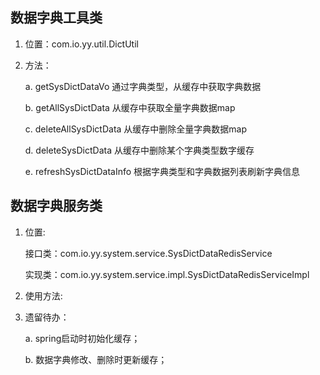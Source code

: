 ## 数据字典工具类 
1. 位置：com.io.yy.util.DictUtil
2. 方法： 
    
    a. getSysDictDataVo 通过字典类型，从缓存中获取字典数据
    
    b. getAllSysDictData 从缓存中获取全量字典数据map
    
    c. deleteAllSysDictData  从缓存中删除全量字典数据map
        
    d. deleteSysDictData 从缓存中删除某个字典类型数字缓存
        
    e. refreshSysDictDataInfo   根据字典类型和字典数据列表刷新字典信息

## 数据字典服务类

1. 位置: 

    接口类：com.io.yy.system.service.SysDictDataRedisService
    
    实现类：com.io.yy.system.service.impl.SysDictDataRedisServiceImpl
    
2. 使用方法:
    
3. 遗留待办：

    a. spring启动时初始化缓存；
    
    b. 数据字典修改、删除时更新缓存；